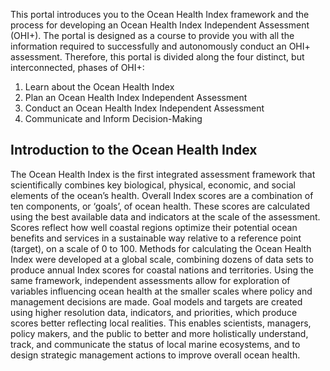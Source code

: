 This portal introduces you to the Ocean Health Index framework and the process for developing an Ocean Health Index Independent Assessment (OHI+). The portal is designed as a course to provide you with all the information required to successfully and autonomously conduct an OHI+ assessment. Therefore, this portal is divided along the four distinct, but interconnected, phases of OHI+:

1. Learn about the Ocean Health Index
2. Plan an Ocean Health Index Independent Assessment
3. Conduct an Ocean Health Index Independent Assessment
4. Communicate and Inform Decision-Making

## Introduction to the Ocean Health Index

The Ocean Health Index is the first integrated assessment framework that scientifically combines key biological, physical, economic, and social elements of the ocean’s health. Overall Index scores are a combination of ten components, or ‘goals’, of ocean health. These scores are calculated using the best available data and indicators at the scale of the assessment. Scores reflect how well coastal regions optimize their potential ocean benefits and services in a sustainable way relative to a reference point (target), on a scale of 0 to 100.
Methods for calculating the Ocean Health Index were developed at a global scale, combining dozens of data sets to produce annual Index scores for coastal nations and territories. Using the same framework, independent assessments allow for exploration of variables influencing ocean health at the smaller scales where policy and management decisions are made. Goal models and targets are created using higher resolution data, indicators, and priorities, which produce scores better reflecting local realities. This enables scientists, managers, policy makers, and the public to better and more holistically understand, track, and communicate the status of local marine ecosystems, and to design strategic management actions to improve overall ocean health.
